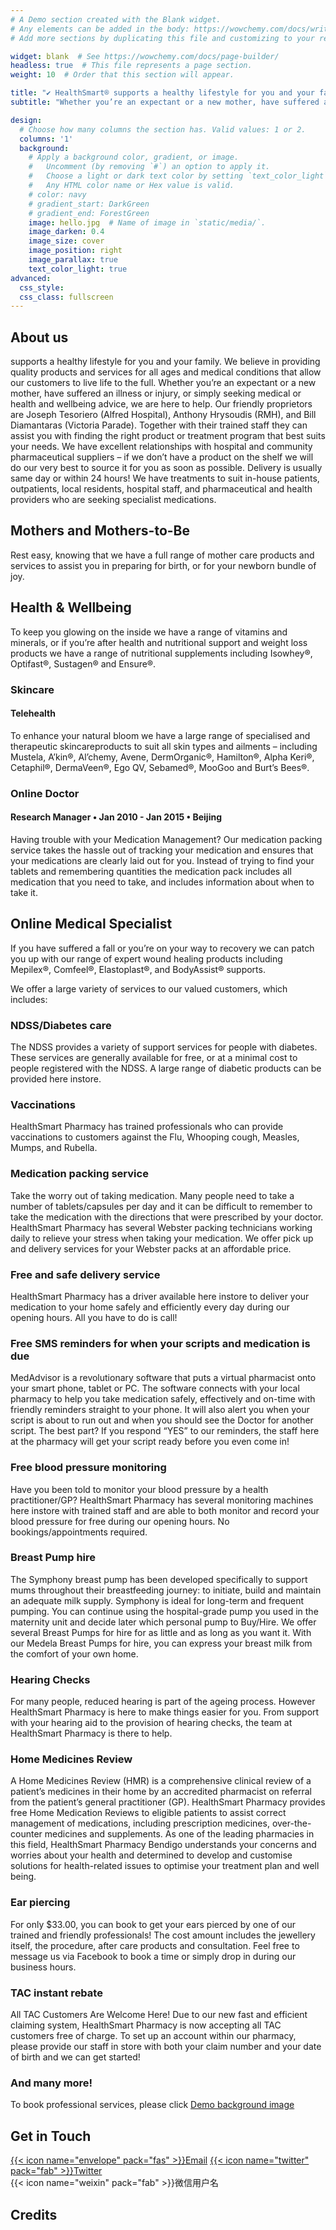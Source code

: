 ```yaml
---
# A Demo section created with the Blank widget.
# Any elements can be added in the body: https://wowchemy.com/docs/writing-markdown-latex/
# Add more sections by duplicating this file and customizing to your requirements.

widget: blank  # See https://wowchemy.com/docs/page-builder/
headless: true  # This file represents a page section.
weight: 10  # Order that this section will appear.

title: "✔ HealthSmart® supports a healthy lifestyle for you and your family. We believe in providing quality products and services for all ages and medical conditions that allow our customers to live life to the full."
subtitle: "Whether you’re an expectant or a new mother, have suffered an illness or injury, or simply seeking medical or health and wellbeing advice, we are here to help."

design:
  # Choose how many columns the section has. Valid values: 1 or 2.
  columns: '1'
  background:
    # Apply a background color, gradient, or image.
    #   Uncomment (by removing `#`) an option to apply it.
    #   Choose a light or dark text color by setting `text_color_light`.
    #   Any HTML color name or Hex value is valid.
    # color: navy
    # gradient_start: DarkGreen
    # gradient_end: ForestGreen
    image: hello.jpg  # Name of image in `static/media/`.
    image_darken: 0.4
    image_size: cover
    image_position: right
    image_parallax: true
    text_color_light: true
advanced:
  css_style:
  css_class: fullscreen
---
```


## About us 

supports a healthy lifestyle for you and your family. We believe in providing quality products and services for all ages and medical conditions that allow our customers to live life to the full. Whether you’re an expectant or a new mother, have suffered an illness or injury, or simply seeking medical or health and wellbeing advice, we are here to help. Our friendly proprietors are Joseph Tesoriero (Alfred Hospital), Anthony Hrysoudis (RMH), and Bill Diamantaras (Victoria Parade).  Together with their trained staff they can assist you with finding the right product or treatment program that best suits your needs. We have excellent relationships with hospital and community pharmaceutical suppliers – if we don’t have a product on the shelf we will do our very best to source it for you as soon as possible. Delivery is usually same day or within 24 hours! We have treatments to suit in-house patients, outpatients, local residents, hospital staff, and pharmaceutical and health providers who are seeking specialist medications.

## Mothers and Mothers-to-Be

Rest easy, knowing that we have a full range of mother care products and services to assist you in preparing for birth, or for your newborn bundle of joy.

## Health & Wellbeing

To keep you glowing on the inside we have a range of vitamins and minerals, or if you’re after health and nutritional support and weight loss products we have a range of nutritional supplements including Isowhey®, Optifast®, Sustagen® and Ensure®.

### Skincare

#### Telehealth
To enhance your natural bloom we have a large range of specialised and therapeutic skincareproducts to suit all skin types and ailments – including Mustela, A’kin®, Al’chemy, Avene, DermOrganic®, Hamilton®, Alpha Keri®, Cetaphil®, DermaVeen®, Ego QV, Sebamed®, MooGoo and Burt’s Bees®.


### Online Doctor 
#### Research Manager • Jan 2010 - Jan 2015 • Beijing
Having trouble with your Medication Management? Our medication packing service takes the hassle out of tracking your medication and ensures that your medications are clearly laid out for you. Instead of trying to find your tablets and remembering quantities the medication pack includes all medication that you need to take, and includes information about when to take it.

## Online Medical Specialist

If you have suffered a fall or you’re on your way to recovery we can patch you up with our range of expert wound healing products including Mepilex®, Comfeel®, Elastoplast®, and BodyAssist® supports.

We offer a large variety of services to our valued customers, which includes:

 

### NDSS/Diabetes care
The NDSS provides a variety of support services for people with diabetes. These services are generally available for free, or at a minimal cost to people registered with the NDSS. A large range of diabetic products can be provided here instore.

 

### Vaccinations

HealthSmart Pharmacy has trained professionals who can provide vaccinations to customers against the Flu, Whooping cough, Measles, Mumps, and Rubella.

 

###  Medication packing service

Take the worry out of taking medication. Many people need to take a number of tablets/capsules per day and it can be difficult to remember to take the medication with the directions that were prescribed by your doctor.  HealthSmart Pharmacy has several Webster packing technicians working daily to relieve your stress when taking your medication. We offer pick up and delivery services for your Webster packs at an affordable price.

 

###  Free and safe delivery service

HealthSmart Pharmacy has a driver available here instore to deliver your medication to your home safely and efficiently every day during our opening hours. All you have to do is call!

 

###  Free SMS reminders for when your scripts and medication is due
MedAdvisor is a revolutionary software that puts a virtual pharmacist onto your smart phone, tablet or PC. The software connects with your local pharmacy to help you take medication safely, effectively and on-time with friendly reminders straight to your phone. It will also alert you when your script is about to run out and when you should see the Doctor for another script. The best part? If you respond “YES” to our reminders, the staff here at the pharmacy will get your script ready before you even come in!

 

###  Free blood pressure monitoring

Have you been told to monitor your blood pressure by a health practitioner/GP?  HealthSmart Pharmacy has several monitoring machines here instore with trained staff and are able to both monitor and record your blood pressure for free during our opening hours. No bookings/appointments required.

 

### Breast Pump hire

The Symphony breast pump has been developed specifically to support mums throughout their breastfeeding journey: to initiate, build and maintain an adequate milk supply. Symphony is ideal for long-term and frequent pumping. You can continue using the hospital-grade pump you used in the maternity unit and decide later which personal pump to Buy/Hire. We offer several Breast Pumps for hire for as little and as long as you want it. With our Medela Breast Pumps for hire, you can express your breast milk from the comfort of your own home.

 

### Hearing Checks

For many people, reduced hearing is part of the ageing process. However HealthSmart Pharmacy is here to make things easier for you. From support with your hearing aid to the provision of hearing checks, the team at HealthSmart Pharmacy is there to help.

 

### Home Medicines Review

A Home Medicines Review (HMR) is a comprehensive clinical review of a patient’s medicines in their home by an accredited pharmacist on referral from the patient’s general practitioner (GP). HealthSmart Pharmacy provides free Home Medication Reviews to eligible patients to assist correct management of medications, including prescription medicines, over-the-counter medicines and supplements. As one of the leading pharmacies in this field, HealthSmart Pharmacy Bendigo understands your concerns and worries about your health and determined to develop and customise solutions for health-related issues to optimise your treatment plan and well being.

 

### Ear piercing

For only $33.00, you can book to get your ears pierced by one of our trained and friendly professionals! The cost amount includes the jewellery itself, the procedure, after care products and consultation. Feel free to message us via Facebook to book a time or simply drop in during our business hours.

 

### TAC instant rebate
All TAC Customers Are Welcome Here! Due to our new fast and efficient claiming system,  HealthSmart Pharmacy is now accepting all TAC customers free of charge. To set up an account within our pharmacy, please provide our staff in store with both your claim number and your date of birth and we can get started!

 

###  And many more!

 

To book professional services, please click [Demo background image](https://bestonlinedoctors.com.au/)


## Get in Touch

[{{< icon name="envelope" pack="fas" >}}Email](mailto:me@example.com)
[{{< icon name="twitter" pack="fab" >}}Twitter](https://twitter.com/wowchemy)  
{{< icon name="weixin" pack="fab" >}}微信用户名  

## Credits


